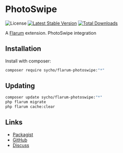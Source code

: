 # PhotoSwipe

![License](https://img.shields.io/badge/license-MIT-blue.svg) [![Latest Stable Version](https://img.shields.io/packagist/v/sycho/flarum-photoswipe.svg)](https://packagist.org/packages/sycho/flarum-photoswipe) [![Total Downloads](https://img.shields.io/packagist/dt/sycho/flarum-photoswipe.svg)](https://packagist.org/packages/sycho/flarum-photoswipe)

A [Flarum](http://flarum.org) extension. PhotoSwipe integration

## Installation

Install with composer:

```sh
composer require sycho/flarum-photoswipe:"*"
```

## Updating

```sh
composer update sycho/flarum-photoswipe:"*"
php flarum migrate
php flarum cache:clear
```

## Links

- [Packagist](https://packagist.org/packages/sycho/flarum-photoswipe)
- [GitHub](https://github.com/sycho/flarum-photoswipe)
- [Discuss](https://discuss.flarum.org/d/PUT_DISCUSS_SLUG_HERE)
